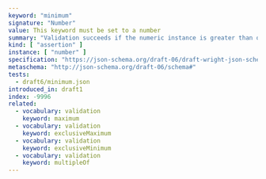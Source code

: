 ```yaml
---
keyword: "minimum"
signature: "Number"
value: This keyword must be set to a number
summary: "Validation succeeds if the numeric instance is greater than or equal to the given number."
kind: [ "assertion" ]
instance: [ "number" ]
specification: "https://json-schema.org/draft-06/draft-wright-json-schema-validation-01#rfc.section.6.4"
metaschema: "http://json-schema.org/draft-06/schema#"
tests:
  - draft6/minimum.json
introduced_in: draft1
index: -9996
related:
  - vocabulary: validation
    keyword: maximum
  - vocabulary: validation
    keyword: exclusiveMaximum
  - vocabulary: validation
    keyword: exclusiveMinimum
  - vocabulary: validation
    keyword: multipleOf
---
```

